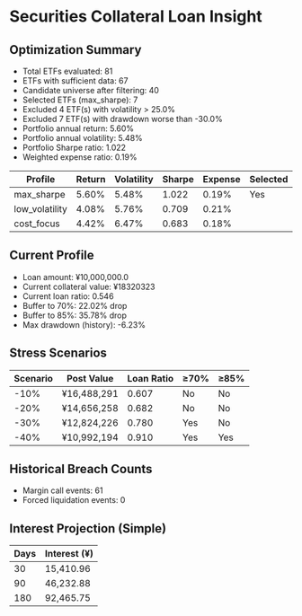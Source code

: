 # Securities Collateral Loan Insight

## Optimization Summary
- Total ETFs evaluated: 81
- ETFs with sufficient data: 67
- Candidate universe after filtering: 40
- Selected ETFs (max_sharpe): 7
- Excluded 4 ETF(s) with volatility > 25.0%
- Excluded 7 ETF(s) with drawdown worse than -30.0%
- Portfolio annual return: 5.60%
- Portfolio annual volatility: 5.48%
- Portfolio Sharpe ratio: 1.022
- Weighted expense ratio: 0.19%

| Profile | Return | Volatility | Sharpe | Expense | Selected |
| --- | --- | --- | --- | --- | --- |
| max_sharpe | 5.60% | 5.48% | 1.022 | 0.19% | Yes |
| low_volatility | 4.08% | 5.76% | 0.709 | 0.21% |  |
| cost_focus | 4.42% | 6.47% | 0.683 | 0.18% |  |

## Current Profile
- Loan amount: ¥10,000,000.0
- Current collateral value: ¥18320323
- Current loan ratio: 0.546
- Buffer to 70%: 22.02% drop
- Buffer to 85%: 35.78% drop
- Max drawdown (history): -6.23%

## Stress Scenarios
| Scenario | Post Value | Loan Ratio | ≥70% | ≥85% |
| --- | --- | --- | --- | --- |
| -10% | ¥16,488,291 | 0.607 | No | No |
| -20% | ¥14,656,258 | 0.682 | No | No |
| -30% | ¥12,824,226 | 0.780 | Yes | No |
| -40% | ¥10,992,194 | 0.910 | Yes | Yes |

## Historical Breach Counts
- Margin call events: 61
- Forced liquidation events: 0

## Interest Projection (Simple)
| Days | Interest (¥) |
| --- | --- |
| 30 | 15,410.96 |
| 90 | 46,232.88 |
| 180 | 92,465.75 |
